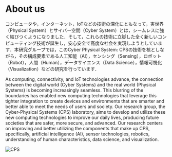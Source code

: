 # About us

コンピュータや，インターネット，IoTなどの技術の深化にともなって，実世界（Physical System）とサイバー空間（Cyber System）とは，シームレスに強く結びつくようになりました．そして，これらの技術に立脚した全く新しいコンピューティング技術が誕生し，安心安全で高度な社会を実現しようとしています．本研究グループでは，このCyber Physical System: CPSの技術を核としながら，その構成要素である人工知能（AI），センシング（Sensing），ロボット（Robot），人間（Human），データサイエンス（Data Science），情報可視化（Visualization）などの研究を行っています．

As computing, connectivity, and IoT technologies advance, the connection between the digital world (Cyber Systems) and the real world (Physical Systems) is becoming increasingly seamless. This blurring of the boundaries has enabled new computing technologies that leverage this tighter integration to create devices and environments that are smarter and better able to meet the needs of users and society. Our research group, the Cyber-Physical Systems (CPS) laboratory, aims to develop and utilize these new computing technologies to improve our daily lives, producing future societies that are safer, more secure, and advanced. Our research centers on improving and better utilizing the components that make up CPS, specifically, artificial intelligence (AI), sensor technologies, robotics, understanding of human characteristics, data science, and visualization. 

![CPS](https://user-images.githubusercontent.com/23307937/190376881-b074ff9b-36c8-41fc-a440-bb0ce27b87a7.png)
